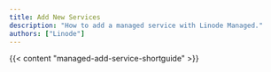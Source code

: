 ```yaml
---
title: Add New Services
description: "How to add a managed service with Linode Managed."
authors: ["Linode"]
---
```


{{< content "managed-add-service-shortguide" >}}